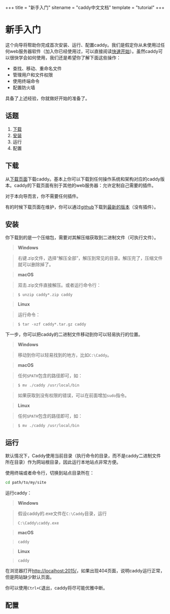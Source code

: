 +++
title = "新手入门"
sitename = "caddy中文文档"
template = "tutorial"
+++

# 新手入门
这个向导将帮助你完成首次安装、运行、配置caddy。我们是假定你从未使用过任何web服务器软件（加入你已经使用过，可以直接阅读[快速开始](tutorial.md)）。虽然caddy可以很快学会如何使用，我们还是希望你了解下面这些操作：
* 查找、移动、重命名文件
* 管理用户和文件权限
* 使用终端命令
* 配置防火墙

具备了上述经验，你就做好开始的准备了。

## 话题
1. [下载](#下载)
2. [安装](#安装)
3. 运行
4. 配置

## 下载

从[下载页面](https://dengxiaolong.com/caddy/doc/download.html)下载caddy。基本上你可以下载到任何操作系统和架构对应的caddy版本。caddy的下载页面有别于其他的web服务器：允许定制自己需要的插件。

对于本向导而言，你不需要任何插件。

有的时候下载页面在维护，你可以通过[github](https://github.com/mholt/caddy)下载到[最新的版本](https://github.com/mholt/caddy/releases/latest)（没有插件）。

## 安装

你下载到的是一个压缩包，需要对其解压缩获取到二进制文件（可执行文件）。

> __Windows__

> 右键.zip文件，选择“解压全部”，解压到常见的目录。解压完了，压缩文件就可以删除掉了。

> __macOS__

> 双击.zip文件直接解压。或者运行命令行：

> `$ unzip caddy*.zip caddy`

> __Linux__

> 运行命令：

> `$ tar -xzf caddy*.tar.gz caddy`



下一步，你可以把caddy的二进制文件移动到你可以轻易执行的位置。

> __Windows__

> 移动到你可以轻易找到的地方，比如`C:\Caddy`。

> __macOS__

> 任何`$PATH`包含的路径即可，如：

> `$ mv ./caddy /usr/local/bin`

> 如果获取到没有权限的错误，可以在前面增加`sudo`指令。

> __Linux__

> 任何`$PATH`包含的路径即可，如：

> `$ mv ./caddy /usr/local/bin`

## 运行

默认情况下，Caddy使用当前目录（执行命令的目录，而不是caddy二进制文件所在目录）作为网站根目录，因此运行本地站点非常方便。

使用终端或者命令行，切换到站点目录所在：

```bash
cd path/to/my/site
```

运行caddy：
> __Windows__

> 假设caddy的.exe文件在`C:\Caddy`目录，运行
> 
> `C:\Caddy\caddy.exe`

> __macOS__

> `caddy`

> __Linux__

> `caddy`

在浏览器打开<http://localhost:2015/>，如果出现404页面，说明caddy运行正常，但是网站缺少默认页面。

你可以使用`Ctrl+C`退出，caddy将尽可能优雅中断。

## 配置
